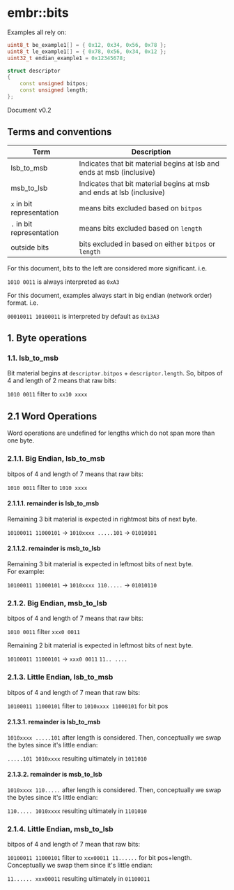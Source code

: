 # embr::bits

Examples all rely on:

```c++
uint8_t be_example1[] = { 0x12, 0x34, 0x56, 0x78 };
uint8_t le_example1[] = { 0x78, 0x56, 0x34, 0x12 };
uint32_t endian_example1 = 0x12345678;

struct descriptor
{
    const unsigned bitpos;
    const unsigned length;
};
```

Document v0.2

## Terms and conventions

| Term                       | Description                                                           |
|----------------------------|-----------------------------------------------------------------------|
| lsb_to_msb                 | Indicates that bit material begins at lsb and ends at msb (inclusive) |
| msb_to_lsb                 | Indicates that bit material begins at msb and ends at lsb (inclusive) |
| `x` in bit representation  | means bits excluded based on `bitpos`                                 |
| `.` in bit representation | means bits excluded based on `length`                                 |
| outside bits | bits excluded in based on either `bitpos` or `length`                  |

For this document, bits to the left are considered more significant.  i.e.

`1010 0011` is always interpreted as `0xA3`

For this document, examples always start in big endian (network order) format. i.e.

`00010011 10100011` is interpreted by default as `0x13A3`

## 1. Byte operations

### 1.1. lsb_to_msb

Bit material begins at `descriptor.bitpos` + `descriptor.length`.
So, bitpos of 4 and length of 2 means that raw bits:

`1010 0011` filter to `xx10 xxxx`

## 2.1 Word Operations

Word operations are undefined for lengths which do not span more than one byte.

### 2.1.1. Big Endian, lsb_to_msb

bitpos of 4 and length of 7 means that raw bits:

`1010 0011` filter to `1010 xxxx`

#### 2.1.1.1. remainder is lsb_to_msb

Remaining 3 bit material is expected in rightmost bits of next byte.

`10100011 11000101` -> `1010xxxx .....101` -> `01010101`

#### 2.1.1.2. remainder is msb_to_lsb

Remaining 3 bit material is expected in leftmost bits of next byte.  
For example:

`10100011 11000101` -> `1010xxxx 110.....` -> `01010110` 

### 2.1.2. Big Endian, msb_to_lsb

bitpos of 4 and length of 7 means that raw bits:

`1010 0011` filter `xxx0 0011`

Remaining 2 bit material is expected in leftmost bits of next byte.

`10100011 11000101` -> `xxx0 0011` `11.. ....`

### 2.1.3. Little Endian, lsb_to_msb

bitpos of 4 and length of 7 mean that raw bits:

`10100011 11000101` filter to `1010xxxx 11000101` for bit pos

#### 2.1.3.1. remainder is lsb_to_msb

`1010xxxx .....101` after length is considered.  Then, conceptually we swap the bytes
since it's little endian:

`.....101 1010xxxx` resulting ultimately in `1011010`

#### 2.1.3.2. remainder is msb_to_lsb

`1010xxxx 110.....` after length is considered.  Then, conceptually we swap the bytes
since it's little endian:

`110..... 1010xxxx` resulting ultimately in `1101010`

### 2.1.4. Little Endian, msb_to_lsb

bitpos of 4 and length of 7 mean that raw bits:

`10100011 11000101` filter to `xxx00011 11......` for bit pos+length.  Conceptually
we swap them since it's little endian:

`11...... xxx00011` resulting ultimately in `01100011`
